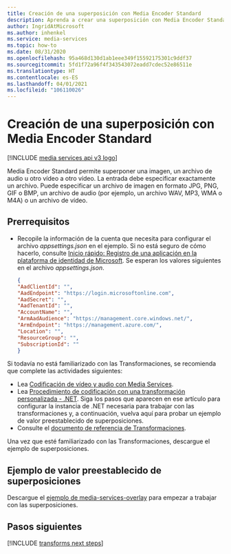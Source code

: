 ```yaml
---
title: Creación de una superposición con Media Encoder Standard
description: Aprenda a crear una superposición con Media Encoder Standard.
author: IngridAtMicrosoft
ms.author: inhenkel
ms.service: media-services
ms.topic: how-to
ms.date: 08/31/2020
ms.openlocfilehash: 95a468d130d1ab1eee349f15592175301c9ddf37
ms.sourcegitcommit: 5fd1f72a96f4f343543072eadd7cdec52e86511e
ms.translationtype: HT
ms.contentlocale: es-ES
ms.lasthandoff: 04/01/2021
ms.locfileid: "106110026"
---
```

# <a name="how-to-create-an-overlay-with-media-encoder-standard"></a>Creación de una superposición con Media Encoder Standard

[!INCLUDE [media services api v3 logo](./includes/v3-hr.md)]

Media Encoder Standard permite superponer una imagen, un archivo de audio u otro vídeo a otro vídeo. La entrada debe especificar exactamente un archivo. Puede especificar un archivo de imagen en formato JPG, PNG, GIF o BMP, un archivo de audio (por ejemplo, un archivo WAV, MP3, WMA o M4A) o un archivo de vídeo.


## <a name="prerequisites"></a>Prerrequisitos

* Recopile la información de la cuenta que necesita para configurar el archivo *appsettings.json* en el ejemplo. Si no está seguro de cómo hacerlo, consulte [Inicio rápido: Registro de una aplicación en la plataforma de identidad de Microsoft](../../active-directory/develop/quickstart-register-app.md). Se esperan los valores siguientes en el archivo *appsettings.json*.

    ```json
    {
    "AadClientId": "",
    "AadEndpoint": "https://login.microsoftonline.com",
    "AadSecret": "",
    "AadTenantId": "",
    "AccountName": "",
    "ArmAadAudience": "https://management.core.windows.net/",
    "ArmEndpoint": "https://management.azure.com/",
    "Location": "",
    "ResourceGroup": "",
    "SubscriptionId": ""
    }
    ```

Si todavía no está familiarizado con las Transformaciones, se recomienda que complete las actividades siguientes:

* Lea [Codificación de vídeo y audio con Media Services](encode-concept.md).
* Lea [Procedimiento de codificación con una transformación personalizada - .NET](encode-custom-presets-how-to.md). Siga los pasos que aparecen en ese artículo para configurar la instancia de .NET necesaria para trabajar con las transformaciones y, a continuación, vuelva aquí para probar un ejemplo de valor preestablecido de superposiciones.
* Consulte el [documento de referencia de Transformaciones](/rest/api/media/transforms).

Una vez que esté familiarizado con las Transformaciones, descargue el ejemplo de superposiciones.

## <a name="overlays-preset-sample"></a>Ejemplo de valor preestablecido de superposiciones

Descargue el [ejemplo de media-services-overlay](https://github.com/Azure-Samples/media-services-overlays) para empezar a trabajar con las superposiciones.

## <a name="next-steps"></a>Pasos siguientes

[!INCLUDE [transforms next steps](./includes/transforms-next-steps.md)]
